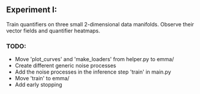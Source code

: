 
## Experiment I:

Train quantifiers on three small 2-dimensional data manifolds. Observe their
vector fields and quantifier heatmaps.

### TODO:

- Move 'plot_curves' and 'make_loaders' from helper.py to emma/
- Create different generic noise processes
- Add the noise processes in the inference step 'train' in main.py
- Move 'train' to emma/
- Add early stopping












